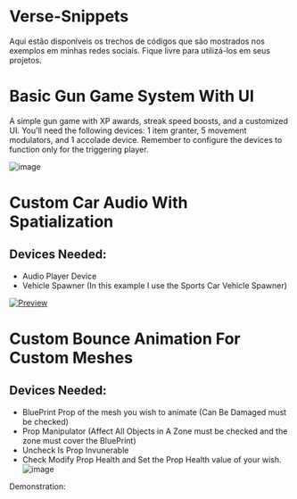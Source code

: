 # Verse-Snippets
 Aqui estão disponíveis os trechos de códigos que são mostrados nos exemplos em minhas redes sociais. Fique livre para utilizá-los em seus projetos.

# Basic Gun Game System With UI
A simple gun game with XP awards, streak speed boosts, and a customized UI. You'll need the following devices: 1 item granter, 5 movement modulators, and 1 accolade device. Remember to configure the devices to function only for the triggering player.

![image](https://github.com/user-attachments/assets/7bca4ec6-ba93-450f-bbaf-9897f621f330)

# Custom Car Audio With Spatialization

## Devices Needed:
 - Audio Player Device
 - Vehicle Spawner (In this example I use the Sports Car Vehicle Spawner)

[![Preview](https://img.youtube.com/vi/Y_hcKqJ5mgg/0.jpg)](https://www.youtube.com/watch?v=Y_hcKqJ5mgg)

# Custom Bounce Animation For Custom Meshes

## Devices Needed:
 - BluePrint Prop of the mesh you wish to animate (Can Be Damaged must be checked)
 - Prop Manipulator (Affect All Objects in A Zone must be checked and the zone must cover the BluePrint)
  - Uncheck Is Prop Invunerable
  - Check Modify Prop Health and Set the Prop Health value of your wish.
![image](https://github.com/user-attachments/assets/7a0a5b32-d131-405c-aad2-295db886b2d6)

Demonstration:



